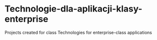 # Technologie-dla-aplikacji-klasy-enterprise

Projects created for class Technologies for enterprise-class applications
